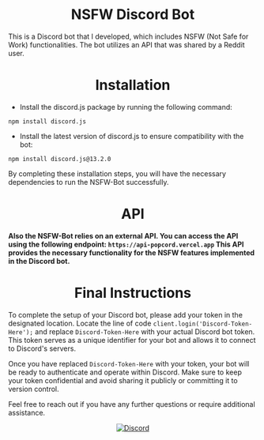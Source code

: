 <h1 align="center"><strong>NSFW Discord Bot</strong></h1>

This is a Discord bot that I developed, which includes NSFW (Not Safe for Work) functionalities. The bot utilizes an API that was shared by a Reddit user.

<h1 align="center"><strong>Installation</strong></h1>

- Install the discord.js package by running the following command:
```
npm install discord.js
```
- Install the latest version of discord.js to ensure compatibility with the bot:
```
npm install discord.js@13.2.0
```

By completing these installation steps, you will have the necessary dependencies to run the NSFW-Bot successfully.
<h1 align="center"><strong>API</strong></h1>

**Also the NSFW-Bot relies on an external API. You can access the API using the following endpoint: `https://api-popcord.vercel.app` This API provides the necessary functionality for the NSFW features implemented in the Discord bot.**

<h1 align="center"><strong>Final Instructions</strong></h1>

To complete the setup of your Discord bot, please add your token in the designated location. Locate the line of code `client.login('Discord-Token-Here');` and replace `Discord-Token-Here` with your actual Discord bot token. This token serves as a unique identifier for your bot and allows it to connect to Discord's servers.

Once you have replaced `Discord-Token-Here` with your token, your bot will be ready to authenticate and operate within Discord. Make sure to keep your token confidential and avoid sharing it publicly or committing it to version control.

Feel free to reach out if you have any further questions or require additional assistance.

<p align="center">
  <a href="https://discord.gg/MzeSqBBpCh"><img src="https://img.shields.io/badge/Join-Discord-7289DA?style=flat-square&logo=discord&logoColor=white" alt="Discord"></a>
</p> 
